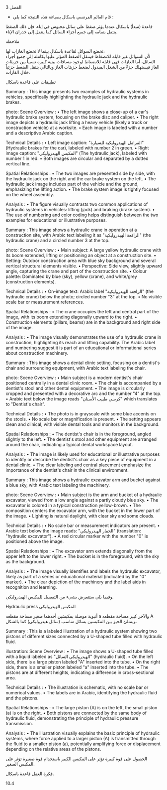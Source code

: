 3
الفصل <!-- text, from page 0 (l=0.852,t=0.033,r=0.925,b=0.074), with ID cdd6d140-ec94-4794-b76f-70a551b45368 -->

* قام العالم الفرنسي باسكال بصياغة هذه النتيجة كما يلي : <!-- text, from page 0 (l=0.462,t=0.087,r=0.931,b=0.113), with ID 94dcdf67-c9a5-4867-ad51-906e5fd51807 -->

قاعدة (مبدأ) باسكال
عندما يؤثر ضغط على سائل محبوس في إناء، فإن ذلك الضغط ينتقل بتمامه إلى جميع أجزاء السائل كما ينتقل إلى جدران الإناء. <!-- text, from page 0 (l=0.071,t=0.118,r=0.928,b=0.194), with ID 28e752ab-bc9d-44e7-aae1-d6e0a67254e3 -->

ملاحظة

تخضع السوائل لقاعدة باسكال بينما لا تخضع الغازات لها،  
لأن السوائل غير قابلة للانضغاط فينتقل الضغط المؤثر عليها بكامله إلى جميع أجزاء السائل، أما الغازات فهي قابلة للانضغاط لوجود مسافات بينية كبيرة نسبياً بين جزيئات الغاز فيستهلك جزءٌ من الشغل المبذول لضغط جزيئات الغاز وبالتالي ينتقل الضغط جزئياً خلال الغازات. <!-- text, from page 0 (l=0.071,t=0.208,r=0.940,b=0.345), with ID 6aaa138b-1fca-471a-8a54-0c3a09edd47d -->

تطبيقات على قاعدة باسكال <!-- text, from page 0 (l=0.616,t=0.360,r=0.930,b=0.400), with ID bd209ae7-b181-40ad-b2ab-d970ce496720 -->

Summary : This image presents two examples of hydraulic systems in vehicles, specifically highlighting the hydraulic jack and the hydraulic brakes.

photo:
Scene Overview :
  • The left image shows a close-up of a car's hydraulic brake system, focusing on the brake disc and caliper.
  • The right image depicts a hydraulic jack lifting a heavy vehicle (likely a truck or construction vehicle) at a worksite.
  • Each image is labeled with a number and a descriptive Arabic caption.

Technical Details :
  • Left image caption: "الفرامل الهيدروليكية للسيارة" (Hydraulic brakes for the car), labeled with number 2 in green.
  • Right image caption: "المكبس الهيدروليكي" (The hydraulic jack), labeled with number 1 in red.
  • Both images are circular and separated by a dotted vertical line.

Spatial Relationships :
  • The two images are presented side by side, with the hydraulic jack on the right and the car brake system on the left.
  • The hydraulic jack image includes part of the vehicle and the ground, emphasizing the lifting action.
  • The brake system image is tightly focused on the wheel assembly.

Analysis :
  • The figure visually contrasts two common applications of hydraulic systems in vehicles: lifting (jack) and braking (brake system).
  • The use of numbering and color coding helps distinguish between the two examples for educational or illustrative purposes. <!-- figure, from page 0 (l=0.579,t=0.406,r=0.921,b=0.585), with ID 003ebb8d-5eb4-4e6c-be88-d937871c40d6 -->

Summary : This image shows a hydraulic crane in operation at a construction site, with Arabic text labeling it as "الرافعة الهيدروليكية" (the hydraulic crane) and a circled number 3 at the top.

photo:
Scene Overview :
  • Main subject: A large yellow hydraulic crane with its boom extended, lifting or positioning an object at a construction site.
  • Setting: Outdoor construction area with blue sky background and several vertical structural elements visible.
  • Perspective: Side view, slightly upward angle, capturing the crane and part of the construction site.
  • Colour palette: Dominated by blue (sky), yellow (crane), and white/grey (construction elements).

Technical Details :
  • On-image text: Arabic label "الرافعة الهيدروليكية" (the hydraulic crane) below the photo; circled number "3" at the top.
  • No visible scale bar or measurement references.

Spatial Relationships :
  • The crane occupies the left and central part of the image, with its boom extending diagonally upward to the right.
  • Construction elements (pillars, beams) are in the background and right side of the image.

Analysis :
  • The image visually demonstrates the use of a hydraulic crane in construction, highlighting its reach and lifting capability. The Arabic label and numbering suggest it is part of an educational or informational series about construction machinery. <!-- figure, from page 0 (l=0.410,t=0.409,r=0.588,b=0.579), with ID 5848bb68-1a5c-45fd-b124-83c1d58a676a -->

Summary : This image shows a dental clinic setting, focusing on a dentist's chair and surrounding equipment, with Arabic text labeling the chair.

photo:
Scene Overview :
  • Main subject is a modern dentist's chair positioned centrally in a dental clinic room.
  • The chair is accompanied by a dentist's stool and other dental equipment.
  • The image is circularly cropped and presented with a decorative arc and the number "4" at the top.
  • Arabic text below the image reads "كرسي طبيب الأسنان" which translates to "Dentist's chair".

Technical Details :
  • The photo is in grayscale with some blue accents on the stools.
  • No scale bar or magnification is present.
  • The setting appears clean and clinical, with visible dental tools and monitors in the background.

Spatial Relationships :
  • The dentist's chair is in the foreground, angled slightly to the left.
  • The dentist's stool and other equipment are arranged around the chair, indicating a typical dental workspace layout.

Analysis :
  • The image is likely used for educational or illustrative purposes to identify or describe the dentist's chair as a key piece of equipment in a dental clinic.
  • The clear labeling and central placement emphasize the importance of the dentist's chair in the clinical environment. <!-- figure, from page 0 (l=0.247,t=0.406,r=0.414,b=0.584), with ID e0385183-a2a8-454c-aeec-c8a0024aed67 -->

Summary : This image shows a hydraulic excavator arm and bucket against a blue sky, with Arabic text labeling the machinery.

photo:
Scene Overview :
  • Main subject is the arm and bucket of a hydraulic excavator, viewed from a low angle against a partly cloudy blue sky.
  • The excavator is colored in a typical construction yellow-brown.
  • The composition centers the excavator arm, with the bucket in the lower part of the image.
  • Lighting is natural daylight, with clear sky and some clouds.

Technical Details :
  • No scale bar or measurement indicators are present.
  • Arabic text below the image reads: "الحفار الهيدروليكي" (translation: "hydraulic excavator").
  • A red circular marker with the number "0" is positioned above the image.

Spatial Relationships :
  • The excavator arm extends diagonally from the upper left to the lower right.
  • The bucket is in the foreground, with the sky as the background.

Analysis :
  • The image visually identifies and labels the hydraulic excavator, likely as part of a series or educational material (indicated by the "0" marker).
  • The clear depiction of the machinery and the label aids in recognition and learning. <!-- figure, from page 0 (l=0.071,t=0.408,r=0.253,b=0.581), with ID e968375b-313d-40eb-845c-5ec44505c625 -->

وفيما يلي ستتعرض بشيء من التفصيل للمكبس الهيدروليكي. <!-- text, from page 0 (l=0.438,t=0.595,r=0.931,b=0.625), with ID 1858cd1f-b37f-4b0f-a5e2-eba7780f483a -->

Hydraulic press المكبس الهيدروليكي <!-- text, from page 0 (l=0.513,t=0.635,r=0.931,b=0.670), with ID 2254f191-a7f1-44ad-91f9-05a69d06b817 -->

أنبوبة موصلة بمكبسَين أحدهما صغير مساحة مقطعه a والآخر كبير مساحة مقطعه A ويمتلئ الحيز بين المكبسين بسائل مناسب (سائل هيدروليكي) كما بالشكل. <!-- text, from page 0 (l=0.405,t=0.676,r=0.949,b=0.781), with ID 8c5f90cd-422c-4464-92b3-7f9b3e9874d0 -->

Summary : This is a labeled illustration of a hydraulic system showing two pistons of different sizes connected by a U-shaped tube filled with hydraulic fluid.

illustration:
Scene Overview :
  • The image shows a U-shaped tube filled with a liquid labeled as "الهيدروليكي السائل" (hydraulic fluid).
  • On the left side, there is a large piston labeled "A" inserted into the tube.
  • On the right side, there is a smaller piston labeled "a" inserted into the tube.
  • The pistons are at different heights, indicating a difference in cross-sectional area.

Technical Details :
  • The illustration is schematic, with no scale bar or numerical values.
  • The labels are in Arabic, identifying the hydraulic fluid and the pistons.

Spatial Relationships :
  • The large piston (A) is on the left, the small piston (a) is on the right.
  • Both pistons are connected by the same body of hydraulic fluid, demonstrating the principle of hydraulic pressure transmission.

Analysis :
  • The illustration visually explains the basic principle of hydraulic systems, where force applied to a larger piston (A) is transmitted through the fluid to a smaller piston (a), potentially amplifying force or displacement depending on the relative areas of the pistons. <!-- figure, from page 0 (l=0.075,t=0.659,r=0.344,b=0.773), with ID ee1fb822-4207-42b4-a221-dae400544000 -->

الحصول على قوة كبيرة تؤثر على المكبس الكبير باستخدام قوة صغيرة تؤثر على المكبس الصغير. <!-- text, from page 0 (l=0.135,t=0.785,r=0.952,b=0.842), with ID cb49db41-e445-444d-8e82-0db9544f24dc -->

فكرة العمل
قاعدة باسكال. <!-- text, from page 0 (l=0.752,t=0.854,r=0.947,b=0.896), with ID 5c81abca-f5a2-409c-a2ee-9676a041c2d3 -->

$10.4$ <!-- marginalia, from page 0 (l=0.869,t=0.921,r=0.923,b=0.950), with ID a6d1ca84-90d5-4257-8db6-35cc9e38896c -->